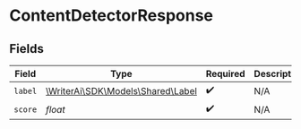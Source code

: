 # ContentDetectorResponse


## Fields

| Field                                                             | Type                                                              | Required                                                          | Description                                                       |
| ----------------------------------------------------------------- | ----------------------------------------------------------------- | ----------------------------------------------------------------- | ----------------------------------------------------------------- |
| `label`                                                           | [\WriterAi\SDK\Models\Shared\Label](../../models/shared/Label.md) | :heavy_check_mark:                                                | N/A                                                               |
| `score`                                                           | *float*                                                           | :heavy_check_mark:                                                | N/A                                                               |